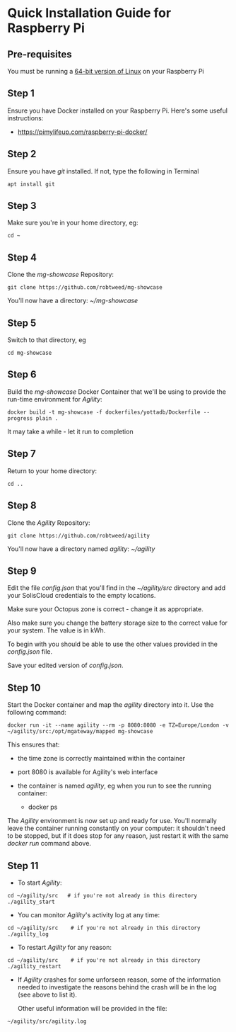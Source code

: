 # Quick Installation Guide for Raspberry Pi

## Pre-requisites

You must be running a [64-bit version of Linux](https://www.raspberrypi.com/software/operating-systems/#raspberry-pi-os-64-bit) 
on your Raspberry Pi

## Step 1

Ensure you have Docker installed on your Raspberry Pi.  Here's some useful instructions:

- https://pimylifeup.com/raspberry-pi-docker/

## Step 2

Ensure you have *git* installed.  If not, type the following in Terminal

```console
apt install git
```

## Step 3

Make sure you're in your home directory, eg:

```console
cd ~
```

## Step 4

Clone the *mg-showcase* Repository:

```console
git clone https://github.com/robtweed/mg-showcase
```

You'll now have a directory: *~/mg-showcase*

## Step 5

Switch to that directory, eg

```console
cd mg-showcase
```

## Step 6 

Build the *mg-showcase* Docker Container that we'll be using to provide the run-time environment for *Agility*:

```console
docker build -t mg-showcase -f dockerfiles/yottadb/Dockerfile --progress plain .
```

It may take a while - let it run to completion

## Step 7

Return to your home directory:

```console
cd ..
```

## Step 8

Clone the *Agility* Repository:

```console
git clone https://github.com/robtweed/agility
```

You'll now have a directory named *agility*: *~/agility*

## Step 9

Edit the file *config.json* that you'll find in the *~/agility/src* directory
and add your SolisCloud credentials to the empty locations.

Make sure your Octopus zone is correct - change it as appropriate.

Also make sure you change the battery storage size to the correct value for your system.  The
value is in kWh.

To begin with you should be able to use the other values provided in the *config.json* file.

Save your edited version of *config.json*.

## Step 10

Start the Docker container and map the *agility* directory into it.  Use the following command:

```console
docker run -it --name agility --rm -p 8080:8080 -e TZ=Europe/London -v ~/agility/src:/opt/mgateway/mapped mg-showcase
```

This ensures that:

- the time zone is correctly maintained within the container
- port 8080 is available for Agility's web interface
- the container is named *agility*, eg when you run to see the running container:

  - docker ps

The *Agility* environment is now set up and ready for use.  You'll normally leave the container running
constantly on your computer: it shouldn't need to be stopped, but if it does stop for any reason, just
restart it with the same *docker run* command above.

## Step 11 

- To start *Agility*:

```console
cd ~/agility/src   # if you're not already in this directory
./agility_start
```

- You can monitor *Agility*'s activity log at any time:

```console  
cd ~/agility/src    # if you're not already in this directory
./agility_log
```

- To restart *Agility* for any reason:

```console
cd ~/agility/src    # if you're not already in this directory
./agility_restart
```

- If *Agility* crashes for some unforseen reason, some of the information needed to investigate the
reasons behind the crash will be in the log (see above to list it). 

  Other useful information will be provided in the file:

```console
~/agility/src/agility.log

